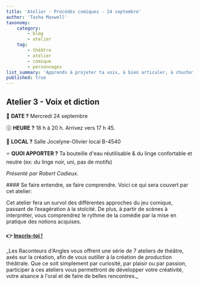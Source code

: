 ```yaml
---
title: 'Atelier - Procédés comiques - 24 septembre'
author: 'Tasha Maxwell'
taxonomy:
    category:
        - blog
        - atelier
    tag:
        - théâtre
        - atelier
        - comique
        - personnages
list_summary: 'Apprends à projeter ta voix, à bien articuler, à chuchoter, à projeter sans crier et à créer des personnages en modulant intonations, rythmes et volume.'
published: true
---
```


## Atelier 3 - Voix et diction
📆 **DATE ?** Mercredi 24 septembre

🕧 **HEURE ?** 18 h à 20 h. Arrivez vers 17 h 45.

📍 **LOCAL ?** Salle Jocelyne-Olivier local B-4540

⭐ **QUOI APPORTER ?** Ta bouteille d'eau réutilisable & du linge confortable et neutre (ex: du linge noir, uni, pas de motifs)

_Présenté par Robert Cadieux._
<p>
    <p>
	</p>
</p>
#### Se faire entendre, se faire comprendre.
Voici ce qui sera couvert par cet atelier:

Cet atelier fera un survol des différentes approches du jeu comique, passant de l’exagération à la stoïcité.
De plus, à partir de scènes à interpréter, vous comprendrez le rythme de la comédie par la mise en pratique des notions acquises.

#### 👉 [Inscris-toi !](https://lepointdevente.com/billets/kbg250924001)
<p>
    <span class="line"></span>
</p>
_Les Raconteurs d'Angles vous offrent une série de 7 ateliers de théâtre, axés sur la création, afin de vous outiller à la création de production théâtrale.
Que ce soit simplement par curiosité, par plaisir ou par passion, participer à ces ateliers vous permettront de développer votre créativité, votre aisance à l'oral et de faire de belles rencontres._
